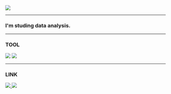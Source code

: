 <img src="https://capsule-render.vercel.app/api?type=cylinder&color=auto&height=200&section=header&text=nayeonnii%20github&fontSize=70" />

---
### I'm studing data analysis.

---
### TOOL
<img src="https://img.shields.io/badge/python-fffaf0?style=plastic&logo=3776AB&logoColor=000000"/>
<img src="https://img.shields.io/badge/R-e0ffff?style=plastic&logo=276DC3&logoColor=000000"/>

---
### LINK
<a href="https://www.instagram.com/_yxxne/" target="_blank"><img src="https://img.shields.io/badge/instagram-FFB6C1?style=plastic&logo=fff0f5&logoColor=000000"/>
<a href="mailto:knyhoha@gmail.com" target="_blank"><img src="https://img.shields.io/badge/gmail-C0C0C0?style=plastic&logo=#EA4335&logoColor=000000"/>
